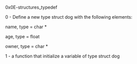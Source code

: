 0x0E-structures_typedef

0 - Define a new type struct dog with the following elements:



name, type = char *

age, type = float

owner, type = char *

1 - a function that initialize a variable of type struct dog
